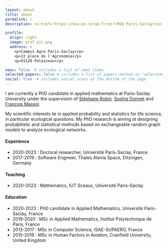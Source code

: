 ```yaml
---
layout: about
title: about
permalink: /
description: <a href="https://mia-ps.inrae.fr/en">MIA Paris-Saclay</a>, Université Paris-Saclay, AgroParisTech, INRAE.

profile:
  align: right
  image: prof_pic.png
  address: >
    <p>Campus Agro Paris-Saclay</p>
    <p>22 place de l'Agronomie</p>
    <p>91120 Palaiseau</p>

news: false  # includes a list of news items
selected_papers: false # includes a list of papers marked as "selected={true}"
social: true  # includes social icons at the bottom of the page
---
```


I am currently a PhD candidate in applied mathematics at Paris-Saclay University under the supervision of [Stéphane Robin](https://sites.google.com/view/srobin-lpsm/), [Sophie Donnet](https://sophiedonnet.github.io) and [François Massol](https://sites.google.com/a/polytechnique.org/francoismassol/home).

My scientific interests lie in applied probability and statistics for life science, in particular ecological questions. My PhD research is aiming at designing probabilistic and statistical methods based on exchangeable random graph models to analyze ecological networks.

#### Experience

- 2020-2023 : Doctoral researcher, Université Paris-Saclay, France
- 2017-2019 : Software Engineer, Thales Alenia Space, Ditzingen, Germany

#### Teaching

- 2020-2023 : Mathematics, IUT Sceaux, Université Paris-Saclay

#### Education

- 2020-2023 : PhD candidate in Applied Mathematics, Université Paris-Saclay, France
- 2019-2020 : MSc in Applied Mathematics, Institut Polytechnique de Paris, France
- 2013-2017 : MSc in Computer Science, ISAE-SUPAERO, France
- 2015-2016 : MSc in Human Factors in Aviation, Cranfield University, United Kingdom